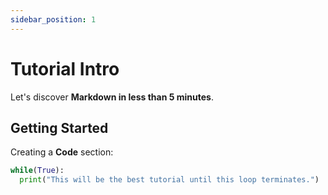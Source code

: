 ```yaml
---
sidebar_position: 1
---
```


# Tutorial Intro

Let's discover **Markdown in less than 5 minutes**.

## Getting Started

Creating a **Code** section:

```python
while(True):
  print("This will be the best tutorial until this loop terminates.")

```

